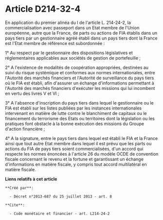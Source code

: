 # Article D214-32-4

En application du premier alinéa du I de l'article L. 214-24-2, la commercialisation avec passeport dans un Etat membre de
l'Union européenne, autre que la France, de parts ou actions de FIA établis dans un pays tiers par un gestionnaire agréé
établi dans un pays tiers dont la France est l'Etat membre de référence est subordonnée : 

1° Au respect par le gestionnaire des dispositions législatives et réglementaires applicables aux sociétés de gestion de
portefeuille ; 

2° A l'existence de modalités de coopération appropriées, destinées au suivi du risque systémique et conformes aux normes
internationales, entre l'Autorité des marchés financiers et l'Autorité de surveillance du pays tiers où le FIA est établi,
afin d'assurer un échange d'informations permettant à l'Autorité des marchés financiers d'exécuter les missions qui lui
incombent en vertu des livres V et VI ; 

3° A l'absence d'inscription du pays tiers dans lequel le gestionnaire ou le FIA est établi sur les listes publiées par les
instances internationales intervenant en matière de lutte contre le blanchiment de capitaux ou le financement du terrorisme
des Etats ou territoires dont la législation ou les pratiques font obstacle à la bonne exécution des missions du Groupe
d'action financière ; 

4° A la signature, entre le pays tiers dans lequel est établi le FIA et la France ainsi que tout autre Etat membre dans
lequel il est prévu que les parts ou actions du FIA de pays tiers soient commercialisées, d'un accord qui respecte les normes
énoncées à l'article 26 du modèle OCDE de convention fiscale concernant le revenu et la fortune et garantissant un échange
d'informations en matière fiscale, y compris tout accord multilatéral en matière fiscale.

**Liens relatifs à cet article**

	**Créé par**:

	  - Décret n°2013-687 du 25 juillet 2013 - art. 8

	**Cite**:

	  - Code monétaire et financier - art. L214-24-2
